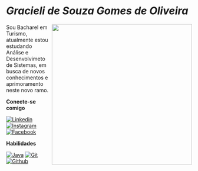 # **_Gracieli de Souza Gomes de Oliveira_**

<img align="right" height="380" src="https://img.freepik.com/vetores-gratis/script-de-estilo-personalizado-otimizacao-de-sites-codificacao-desenvolvimento-de-software-personagem-de-desenho-animado-de-programador-feminino-trabalhando-adicionando-javascript-codigo-css_335657-2370.jpg">

Sou Bacharel em Turismo, atualmente estou estudando Análise e Desenvolvimeto de Sistemas, em busca de novos conhecimentos e aprimoramento neste novo ramo.

**Conecte-se comigo**

[![Linkedin](https://img.shields.io/badge/-Linkedin-000?style=for-the-badge&logo=Linkedin&logoColor=FF00F6&color:FFF)](https://www.linkedin.com/in/gracieli-de-souza-gomes-de-oliveira-0633a1109/)
[![Instagram](https://img.shields.io/badge/-Instagram-000?style=for-the-badge&logo=instagram&logoColor=FF00F6&color:FFF)](https://www.instagram.com/gracielibr/)
[![Facebook](https://img.shields.io/badge/-Facebook-000?style=for-the-badge&logo=Facebook&logoColor=blue)](https://www.facebook.com/gracieli.souzagomes?locale=pt_BR)

**Habilidades**

[![Java](https://img.shields.io/badge/-Java-000?style=for-the-badge&logo=Java&logoColor=red)](https://www.java.com/pt-BR/)
[![Git](https://img.shields.io/badge/-Git-000?style=for-the-badge&logo=Git&logoColor=red)](https://git-scm.com/)
[![Github](https://img.shields.io/badge/-Github-000?style=for-the-badge&logo=Github&logoColor=white)](https://github.com/Gracielibr)


